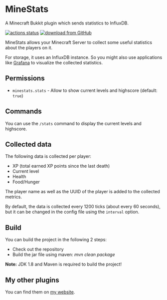 # MineStats

A Minecraft Bukkit plugin which sends statistics to InfluxDB.

[![actions status](https://github.com/Programie/MineStats/actions/workflows/build.yml/badge.svg)](https://github.com/Programie/MineStats/actions/workflows/build.yml)
[![download from GitHub](https://img.shields.io/badge/download-Releases-blue?logo=github)](https://github.com/Programie/MineStats/releases/latest)

MineStats allows your Minecraft Server to collect some useful statistics about the players on it.

For storage, it uses an InfluxDB instance. So you might also use applications like [Grafana](https://grafana.com) to visualize the collected statistics.

## Permissions

* `minestats.stats` - Allow to show current levels and highscore (default: `true`)

## Commands

You can use the `/stats` command to display the current levels and highscore.

## Collected data

The following data is collected per player:

* XP (total earned XP points since the last death)
* Current level
* Health
* Food/Hunger

The player name as well as the UUID of the player is added to the collected metrics.

By default, the data is collected every 1200 ticks (about every 60 seconds), but it can be changed in the config file using the `interval` option.

## Build

You can build the project in the following 2 steps:

 * Check out the repository
 * Build the jar file using maven: *mvn clean package*

**Note:** JDK 1.8 and Maven is required to build the project!

## My other plugins

You can find them on [my website](https://selfcoders.com/projects/minecraft-plugins).
